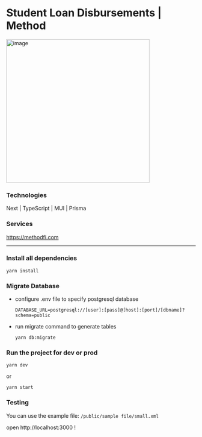 # Student Loan Disbursements | Method

<img width="381" alt="image" src="https://github.com/aslanshaken/method/assets/62974285/c9b97070-7323-41ea-adf0-50dbb6fc922b">


### Technologies
Next | TypeScript | MUI | Prisma

### Services
https://methodfi.com


-----

### Install all dependencies

    yarn install

### Migrate Database
- configure .env file to specify postgresql database
  
      DATABASE_URL=postgresql://[user]:[pass]@[host]:[port]/[dbname]?schema=public

- run migrate command to generate tables

      yarn db:migrate

### Run the project for dev or prod

    yarn dev

  or
    
    yarn start

### Testing

You can use the example file: `/public/sample file/small.xml`

open http://localhost:3000 !
